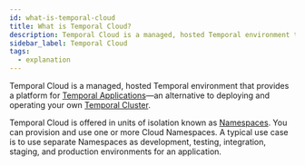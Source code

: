 ```yaml
---
id: what-is-temporal-cloud
title: What is Temporal Cloud?
description: Temporal Cloud is a managed, hosted Temporal environment that provides a platform for Temporal Applications.
sidebar_label: Temporal Cloud
tags:
  - explanation
---
```


Temporal Cloud is a managed, hosted Temporal environment that provides a platform for [Temporal Applications](/temporal/#temporal-application)—an alternative to deploying and operating your own [Temporal Cluster](/clusters).

Temporal Cloud is offered in units of isolation known as [Namespaces](/namespaces). You can provision and use one or more Cloud Namespaces. A typical use case is to use separate Namespaces as development, testing, integration, staging, and production environments for an application.

